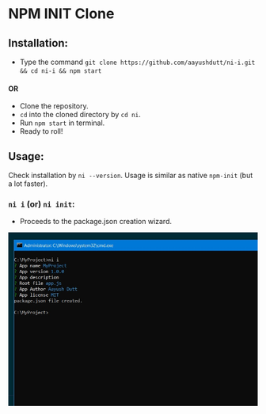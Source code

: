 # NPM INIT Clone

## Installation:
* Type the command `git clone https://github.com/aayushdutt/ni-i.git && cd ni-i && npm start`
#### OR
* Clone the repository.
* `cd` into the cloned directory by `cd ni`.
* Run `npm start` in terminal.
* Ready to roll!

## Usage:
Check installation by `ni --version`.
Usage is similar as native `npm-init` (but a lot faster).

### `ni i` (or) `ni init`:
* Proceeds to the package.json creation wizard.

![screenshot](./screenshot.jpg)